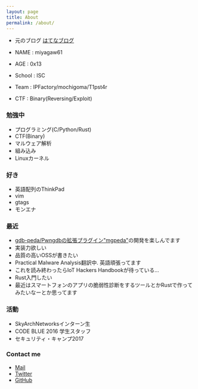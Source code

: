 ```yaml
---
layout: page
title: About
permalink: /about/
---
```


* 元のブログ
[はてなブログ](http://ta1se1.hatenablog.com)

* NAME   : miyagaw61
* AGE    : 0x13
* School : ISC
* Team   : IPFactory/mochigoma/T1pst4r
* CTF    : Binary(Reversing/Exploit)

### 勉強中
* プログラミング(C/Python/Rust)
* CTF(Binary)
* マルウェア解析
* 組み込み
* Linuxカーネル

### 好き
* 英語配列のThinkPad
* vim
* gtags
* モンエナ 

### 最近
* [gdb-peda/Pwngdbの拡張プラグイン"mgpeda"](https://github.com/miyagaw61/mgpeda)の開発を楽しんでます  
* 実装力欲しい  
* 品質の高いOSSが書きたい  
* Practical Malware Analysis翻訳中. 英語頑張ってます  
* これを読み終わったらIoT Hackers Handbookが待っている...  
* Rust入門したい  
* 最近はスマートフォンのアプリの脆弱性診断をするツールとかRustで作ってみたいなーとか思ってます

### 活動
* SkyArchNetworksインターン生  
* CODE BLUE 2016 学生スタッフ  
* セキュリティ・キャンプ2017  

### Contact me

* [Mail](mailto:email@domain.com)
* [Twitter](https://twitter.com/miyagaw61)
* [GitHub](https://github.com/miyagaw61)
